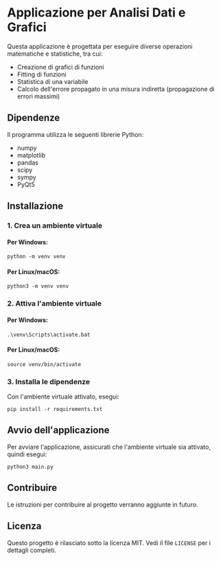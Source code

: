 # Applicazione per Analisi Dati e Grafici

Questa applicazione è progettata per eseguire diverse operazioni matematiche e statistiche, tra cui:

- Creazione di grafici di funzioni
- Fitting di funzioni
- Statistica di una variabile
- Calcolo dell'errore propagato in una misura indiretta (propagazione di errori massimi)

## Dipendenze

Il programma utilizza le seguenti librerie Python:

- numpy
- matplotlib
- pandas
- scipy
- sympy
- PyQt5

## Installazione

### 1. Crea un ambiente virtuale

#### Per Windows:
```
python -m venv venv
```

#### Per Linux/macOS:
```
python3 -m venv venv
```

### 2. Attiva l'ambiente virtuale

#### Per Windows:
```
.\venv\Scripts\activate.bat
```

#### Per Linux/macOS:
```
source venv/bin/activate
```

### 3. Installa le dipendenze

Con l'ambiente virtuale attivato, esegui:

```
pip install -r requirements.txt
```

## Avvio dell'applicazione

Per avviare l'applicazione, assicurati che l'ambiente virtuale sia attivato, quindi esegui:

```
python3 main.py
```

## Contribuire

Le istruzioni per contribuire al progetto verranno aggiunte in futuro.

## Licenza

Questo progetto è rilasciato sotto la licenza MIT. Vedi il file `LICENSE` per i dettagli completi.
